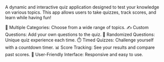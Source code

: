 A dynamic and interactive quiz application designed to test your knowledge on various topics. This app allows users to take quizzes, track scores, and learn while having fun!

📖 Multiple Categories: Choose from a wide range of topics.
✍️ Custom Questions: Add your own questions to the quiz.
🔄 Randomized Questions: Unique quiz experience each time.
⏱️ Timed Quizzes: Challenge yourself with a countdown timer.
📊 Score Tracking: See your results and compare past scores.
🎨 User-Friendly Interface: Responsive and easy to use.
